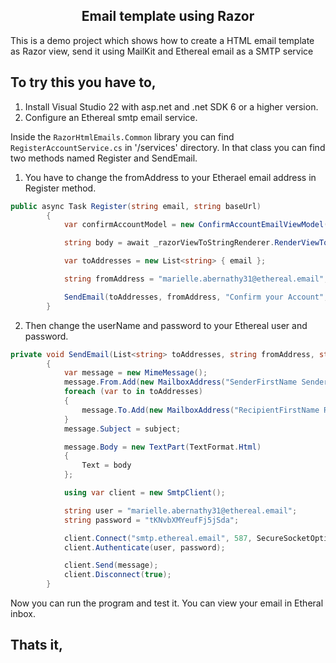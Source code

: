 <h2 align="center"> Email template using Razor </h2>

<p>This is a demo project which shows how to create a HTML email template as Razor view, send it using MailKit and Ethereal email as a SMTP service</p>

## To try this you have to,

1. Install Visual Studio 22 with asp.net and .net SDK 6 or a higher version.
2. Configure an Ethereal smtp email service.

Inside the `RazorHtmlEmails.Common` library you can find `RegisterAccountService.cs` in '/services' directory. In that class you can find two methods named Register and SendEmail.

1. You have to change the fromAddress to your Etherael email address in Register method.
```csharp
public async Task Register(string email, string baseUrl)
        {
            var confirmAccountModel = new ConfirmAccountEmailViewModel($"{baseUrl}/{Guid.NewGuid()}");

            string body = await _razorViewToStringRenderer.RenderViewToStringAsync("/Views/Emails/ConfirmAccount/ConfirmAccount.cshtml", confirmAccountModel);

            var toAddresses = new List<string> { email };

            string fromAddress = "marielle.abernathy31@ethereal.email";

            SendEmail(toAddresses, fromAddress, "Confirm your Account", body);
        }
```

2. Then change the userName and password to your Ethereal user and password.
```csharp
private void SendEmail(List<string> toAddresses, string fromAddress, string subject, string body)
        {
            var message = new MimeMessage();
            message.From.Add(new MailboxAddress("SenderFirstName SenderLastName", fromAddress));
            foreach (var to in toAddresses)
            {
                message.To.Add(new MailboxAddress("RecipientFirstName RecipientLastName", to));
            }
            message.Subject = subject;

            message.Body = new TextPart(TextFormat.Html)
            {
                Text = body
            };

            using var client = new SmtpClient();

            string user = "marielle.abernathy31@ethereal.email";
            string password = "tKNvbXMYeufFj5jSda";

            client.Connect("smtp.ethereal.email", 587, SecureSocketOptions.StartTls);
            client.Authenticate(user, password);

            client.Send(message);
            client.Disconnect(true);
        }
```

Now you can run the program and test it. You can view your email in Etheral inbox.

## Thats it,
